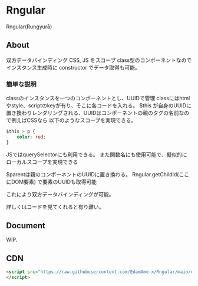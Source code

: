 # Rngular

Rngular(Rungyurā)

## About
双方データバインディング
CSS, JS をスコープ
class型のコンポーネントなのでインスタンス生成時に
constructor でデータ取得も可能。


### 簡単な説明

classのインスタンスを一つのコンポーネントとし、UUIDで管理
classにはhtmlやstyle、scriptのkeyが有り、そこに各コードを入れる。
$this が自身のUUIDに置き換わりレンダリングされる、UUIDはコンポーネントの親のタグの名前なので例えばCSSなら 以下のようなスコープを実現できる。
```css
$this > p {
    color: red;
}
```

JSではquerySelectorにも利用できる。
また関数名にも使用可能で、擬似的にローカルスコープを実現できる

$parentは親のコンポーネントのUUIDに置き換わる。
Rngular.getChildId(ここにDOM要素) で要素のUUIDも取得可能

これにより双方データバインディングが可能。

詳しくはコードを見てくれると有り難い。


## Document

WIP.

## CDN
```html
<script src="https://raw.githubusercontent.com/EdamAme-x/Rngular/main/dist/Rngular.min.js">
</script>
```